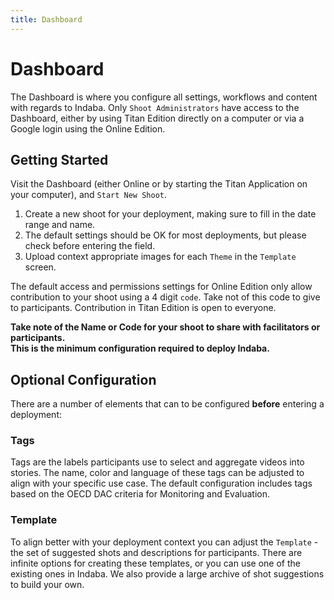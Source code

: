 ```yaml
---
title: Dashboard
---
```


<ReadTime />

# Dashboard

<Leader>

The Dashboard is where you configure all settings, workflows and content with regards to Indaba. Only `Shoot Administrators` have access to the Dashboard, either by using Titan Edition directly on a computer or via a Google login using the Online Edition.

</Leader>

## Getting Started

Visit the Dashboard (either Online or by starting the Titan Application on your computer), and `Start New Shoot`.

1. Create a new shoot for your deployment, making sure to fill in the date range and name.
2. The default settings should be OK for most deployments, but please check before entering the field.
3. Upload context appropriate images for each `Theme` in the `Template` screen.

<Tip>

The default access and permissions settings for Online Edition only allow contribution to your shoot using a 4 digit `code`. Take not of this code to give to participants. Contribution in Titan Edition is open to everyone.

**Take note of the Name or Code for your shoot to share with facilitators or participants. \
This is the minimum configuration required to deploy Indaba.**

</Tip>

## Optional Configuration

There are a number of elements that can to be configured **before** entering a deployment:

### Tags

Tags are the labels participants use to select and aggregate videos into stories. The name, color and language of these tags can be adjusted to align with your specific use case. The default configuration includes tags based on the OECD DAC criteria for Monitoring and Evaluation.

### Template

To align better with your deployment context you can adjust the `Template` - the set of suggested shots and descriptions for participants. There are infinite options for creating these templates, or you can use one of the existing ones in Indaba. We also provide a large archive of shot suggestions to build your own.